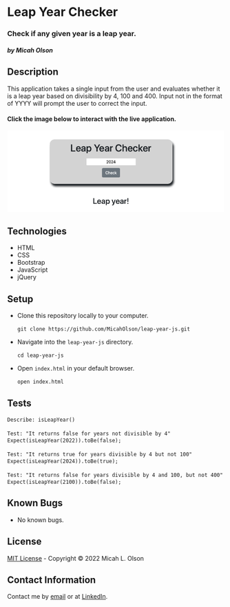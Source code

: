 # Leap Year Checker

### Check if any given year is a leap year.
#### _by Micah Olson_

## Description
This application takes a single input from the user and evaluates whether it is a leap year based on divisibility by 4, 100 and 400. Input not in the format of YYYY will prompt the user to correct the input.  

#### Click the image below to interact with the live application.
[![Leap Year Checker image](./img/leap-year-app.png)](https://micaholson.github.io/leap-year-js)

## Technologies
* HTML
* CSS
* Bootstrap
* JavaScript
* jQuery

## Setup
* Clone this repository locally to your computer.
  ```
  git clone https://github.com/MicahOlson/leap-year-js.git
  ```

* Navigate into the `leap-year-js` directory.
  ```
  cd leap-year-js
  ```

* Open `index.html` in your default browser.
  ```
  open index.html
  ```

## Tests
```
Describe: isLeapYear()  
  
Test: "It returns false for years not divisible by 4"    
Expect(isLeapYear(2022)).toBe(false);  
  
Test: "It returns true for years divisible by 4 but not 100"
Expect(isLeapYear(2024)).toBe(true);  
  
Test: "It returns false for years divisible by 4 and 100, but not 400"  
Expect(isLeapYear(2100)).toBe(false);
```

## Known Bugs
* No known bugs.

## License
[MIT License](LICENSE) - Copyright &#169; 2022 Micah L. Olson

## Contact Information
Contact me by [email](mailto:micah.olson@protonmail.com) or at [LinkedIn](https://www.linkedin.com/in/molson-pdx/).